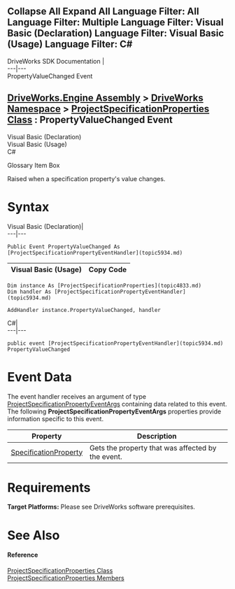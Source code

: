 Collapse All Expand All Language Filter: All  Language Filter: Multiple  Language Filter: Visual Basic (Declaration) Language Filter: Visual Basic (Usage) Language Filter: C#  
---  
DriveWorks SDK Documentation  |   
---|---  
PropertyValueChanged Event   
  
[DriveWorks.Engine Assembly](topic2156.md) > [DriveWorks Namespace](topic2159.md) > [ProjectSpecificationProperties Class](topic4833.md) : PropertyValueChanged Event  
---  
  
Visual Basic (Declaration)    
Visual Basic (Usage)    
C# 

Glossary Item Box

Raised when a specification property's value changes. 

# Syntax

Visual Basic (Declaration)|   
---|---  
      
    
    Public Event PropertyValueChanged As [ProjectSpecificationPropertyEventHandler](topic5934.md)  
  
Visual Basic (Usage)| Copy Code  
---|---  
      
    
    Dim instance As [ProjectSpecificationProperties](topic4833.md)
    Dim handler As [ProjectSpecificationPropertyEventHandler](topic5934.md)
     
    AddHandler instance.PropertyValueChanged, handler  
  
C#|   
---|---  
      
    
    public event [ProjectSpecificationPropertyEventHandler](topic5934.md) PropertyValueChanged  
  
# Event Data

The event handler receives an argument of type [ProjectSpecificationPropertyEventArgs](topic4874.md) containing data related to this event. The following **ProjectSpecificationPropertyEventArgs** properties provide information specific to this event.

Property| Description  
---|---  
[SpecificationProperty](topic4884.md)| Gets the property that was affected by the event.   
  
# Requirements

**Target Platforms:** Please see DriveWorks software prerequisites.

# See Also

#### Reference

[ProjectSpecificationProperties Class](topic4833.md)   
[ProjectSpecificationProperties Members](topic4834.md)


